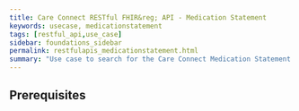 ```yaml
---
title: Care Connect RESTful FHIR&reg; API - Medication Statement
keywords: usecase, medicationstatement
tags: [restful_api,use_case]
sidebar: foundations_sidebar
permalink: restfulapis_medicationstatement.html
summary: "Use case to search for the Care Connect Medication Statement FHIR&reg; Profile."
---
```


## Prerequisites ##


